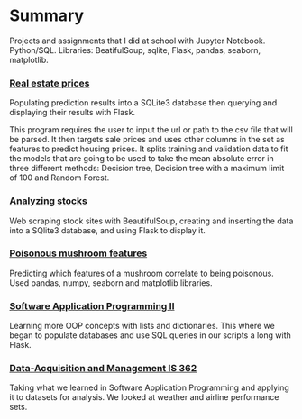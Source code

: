 # Summary

Projects and assignments that I did at school with Jupyter Notebook. Python/SQL.
Libraries: BeatifulSoup, sqlite, Flask, pandas, seaborn, matplotlib. 

### [Real estate prices](https://github.com/Apl223/College_and-Machine-Learning-projects/tree/main/RealEstatePrices)
Populating prediction results into a SQLite3 database then querying and displaying their results with Flask.

This program requires the user to input the url or path to the csv file that will be parsed. It then targets sale prices and uses other columns in the set as features to predict housing prices. It splits training and validation data to fit the models that are going to be used to take the mean absolute error in three different methods: Decision tree, Decision tree with a maximum limit of 100 and Random Forest.

### [Analyzing stocks](https://github.com/Apl223/College_and-Machine-Learning-projects/tree/main/AnalyzingStocks-main)
Web scraping stock sites with BeautifulSoup, creating and inserting the data into a SQlite3 database, and using Flask to display it.

### [Poisonous mushroom features](https://github.com/Apl223/College_and-Machine-Learning-projects/tree/main/Mushrooms)
Predicting which features of a mushroom correlate to being poisonous. Used pandas, numpy, seaborn and matplotlib libraries. 

### [Software Application Programming II](https://github.com/Apl223/College_and-Machine-Learning-projects/tree/main/Software-Application-Programming-II-IS-211-main)
Learning more OOP concepts with lists and dictionaries.
This where we began to populate databases and use SQL queries in our scripts a long with Flask.

### [Data-Acquisition and Management IS 362](https://github.com/Apl223/College_and-Machine-Learning-projects/tree/main/Data-Acquisition-and-Management-IS-362-main)
Taking what we learned in Software Application Programming
and applying it to datasets for analysis. We looked at weather and
airline performance sets. 
